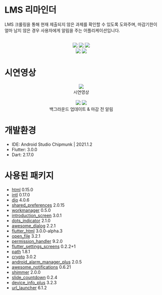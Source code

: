 # LMS 리마인더

LMS 크롤링을 통해 현재 제출되지 않은 과제를 확인할 수 있도록 도와주며, 마감기한이 얼마 남지 않은 경우 사용자에게 알림을 주는 어플리케이션입니다.<br><br>

<p align="center">
  <img src="https://img.shields.io/github/last-commit/ILoveGameCoding/LMS-Reminder?style=for-the-badge"/>
  <img src="https://img.shields.io/github/repo-size/ILoveGameCoding/LMS-Reminder?style=for-the-badge"/>
  <img src="https://img.shields.io/github/issues/ILoveGameCoding/LMS-Reminder?style=for-the-badge"/><br>
  <img src="https://img.shields.io/badge/Flutter-02569B?style=for-the-badge&logo=Flutter&logoColor=white"/>
  <img src="https://img.shields.io/badge/Dart-0175C2?style=for-the-badge&logo=Dart&logoColor=white"/>
  <br>
  
</p>

# 시연영상
<p align="center">
<img src = "https://github.com/ILoveGameCoding/LMS-Reminder/blob/master/sample/image/LMS%20%EB%A6%AC%EB%A7%88%EC%9D%B8%EB%8D%94%20-%20%EC%8B%9C%EC%97%B0%20%EC%98%81%EC%83%81.gif"><br>
시연영상<br><br>
<img src = "https://github.com/ILoveGameCoding/LMS-Reminder/blob/master/sample/image/LMS%20%EB%A6%AC%EB%A7%88%EC%9D%B8%EB%8D%94%20-%20%EB%B0%B1%EA%B7%B8%EB%9D%BC%EC%9A%B4%EB%93%9C%20%EC%97%85%EB%8D%B0%EC%9D%B4%ED%8A%B8.gif">
<img src = "https://github.com/ILoveGameCoding/LMS-Reminder/blob/master/sample/image/LMS%20%EB%A6%AC%EB%A7%88%EC%9D%B8%EB%8D%94%20-%20%EC%95%8C%EB%A6%BC%20%EC%88%98%EC%8B%A0.gif"><br>
백그라운드 업데이트 & 마감 전 알림
</p>

# 개발환경

- IDE: Android Studio Chipmunk | 2021.1.2
- Flutter: 3.0.0
- Dart: 2.17.0

# 사용된 패키지
- [html](https://pub.dev/packages/html) 0.15.0
- [intl](https://pub.dev/packages/intl) 0.17.0
- [dio](https://pub.dev/packages/dio) 4.0.6
- [shared_preferences](https://pub.dev/packages/shared_preferences) 2.0.15
- [workmanager](https://pub.dev/packages/workmanager) 0.5.0
- [introduction_screen](https://pub.dev/packages/introduction_screen) 3.0.1
- [dots_indicator](https://pub.dev/packages/dots_indicator) 2.1.0
- [awesome_dialog](https://pub.dev/packages/awesome_dialog) 2.2.1
- [flutter_html](https://pub.dev/packages/flutter_html) 3.0.0-alpha.3
- [open_file](https://pub.dev/packages/open_file) 3.2.1
- [permission_handler](https://pub.dev/packages/permission_handler) 9.2.0
- [flutter_settings_screens](https://pub.dev/packages/flutter_settings_screens) 0.2.2+1
- [path](https://pub.dev/packages/path) 1.8.1
- [crypto](https://pub.dev/packages/crypto) 3.0.2
- [android_alarm_manager_plus](https://pub.dev/packages/android_alarm_manager_plus) 2.0.5
- [awesome_notifications](https://pub.dev/packages/awesome_notifications) 0.6.21
- [shimmer](https://pub.dev/packages/shimmer) 2.0.0
- [slide_countdown](https://pub.dev/packages/slide_countdown) 0.2.4
- [device_info_plus](https://pub.dev/packages/device_info_plus) 3.2.3
- [url_launcher](https://pub.dev/packages/url_launcher) 6.1.2
